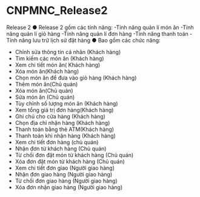 # CNPMNC_Release2
Release 2
● Release 2 gồm các tính năng:
-Tính năng quản lí món ăn 
-Tính năng quản lí giỏ hàng
-Tính năng quản lí đơn hàng
-Tính năng thanh toán
-Tính năng lưu trữ lịch sử đặt hàng
● Bao gồm các chức năng: 
+ Chỉnh sửa thông tin cá nhân (Khách hàng)
+	Tìm kiếm các món ăn (Khách hàng) 
+ Xem chi tiết món ăn( Khách hàng)
+ Xóa món ăn(Khách hàng)
+ Chọn món ăn để đưa vào giỏ hàng (Khách hàng)
+ Thêm món ăn(Chủ quán)
+ Xóa món ăn(Chủ quán)
+ Sửa món ăn (Chủ quán)
+ Tùy chỉnh số lượng món ăn (Khách hàng)
+ Xem tổng giá trị đơn hàng(Khách hàng)
+ Ghi chú cho cửa hàng (Khách hàng)
+ Chọn địa chỉ nhận hàng (Khách hàng)
+ Thanh toán bằng thẻ ATM(Khách hàng)
+ Thanh toán khi nhận hàng (Khách hàng)
+ Xem chi tiết đơn hàng (chủ quán)
+ Nhận đơn từ khách hàng (Chủ quán)
+ Từ chối đơn đặt món từ khách hàng (Chủ quán)
+ Xóa đơn đặt món từ khách hàng (Chủ quán)
+ Xem chi tiết đơn giao (Người giao hàng)
+ Nhận đơn giao hàng (Người giao hàng)
+ Từ chối đơn giao hàng (Người giao hàng)
+ Xóa đơn nhận giao hàng (Người giao hàng)
